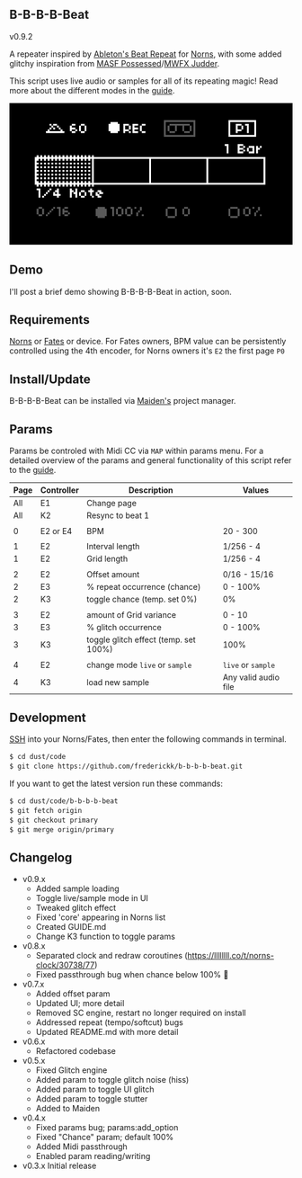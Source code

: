 B-B-B-B-Beat
---

v0.9.2

A repeater inspired by [Ableton's Beat Repeat](https://www.ableton.com/en/blog/guide-beat-repeat-quantize-courses/) for [Norns](https://monome.org/norns), with some added glitchy inspiration from [MASF Possessed](https://www.youtube.com/results?search_query=masf+possessed)/[MWFX Judder](https://www.youtube.com/results?search_query=mwfx+judder).

This script uses live audio or samples for all of its repeating magic! Read more about the different modes in the [guide](./GUIDE.md#modes).


![B-B-B-B-Beat UI](.assets/b-b-b-b-beat.gif)

## Demo

I'll post a brief demo showing B-B-B-B-Beat in action, soon.


## Requirements

[Norns](https://monome.org/norns) or [Fates](https://llllllll.co/t/fates-a-diy-norns-dac-board-for-raspberry-pi/22999) or device. For Fates owners, BPM value can be persistently controlled using the 4th encoder, for Norns owners it's `E2` the first page `P0`


## Install/Update

B-B-B-B-Beat can be installed via [Maiden's](https://norns.local/maiden) project manager.


## Params

Params be controled with Midi CC via `MAP` within params menu. For a detailed overview of the params and general functionality of this script refer to the [guide](./GUIDE.md).

| Page    | Controller                    | Description                               | Values                         |
| ------- | ----------------------------- | ----------------------------------------- | ------------------------------ |
| All     | E1                            | Change page                               |                                |
| All     | K2                            | Resync to beat 1                          |                                |
|         |                               |                                           |                                |
| 0       | E2 or E4                      | BPM                                       | 20 - 300                       |
|         |                               |                                           |                                |
| 1       | E2                            | Interval length                           | 1/256 - 4                      |
| 1       | E2                            | Grid length                               | 1/256 - 4                      |
|         |                               |                                           |                                |
| 2       | E2                            | Offset amount                             | 0/16 - 15/16                   |
| 2       | E3                            | % repeat occurrence (chance)              | 0 - 100%                       |
| 2       | K3                            | toggle chance (temp. set 0%)              | 0%                             |
|         |                               |                                           |                                |
| 3       | E2                            | amount of Grid variance                   | 0 - 10                         |
| 3       | E3                            | % glitch occurrence                       | 0 - 100%                       |
| 3       | K3                            | toggle glitch effect (temp. set 100%)     | 100%                           |
|         |                               |                                           |                                |
| 4       | E2                            | change mode `live` or `sample`            | `live` or `sample`             |
| 4       | K3                            | load new sample                           | Any valid audio file           |


## Development

[SSH](https://monome.org/docs/norns/maiden/#ssh) into your Norns/Fates, then enter the following commands in terminal.

```bash
$ cd dust/code
$ git clone https://github.com/frederickk/b-b-b-b-beat.git
```

If you want to get the latest version run these commands:

```bash
$ cd dust/code/b-b-b-b-beat
$ git fetch origin
$ git checkout primary
$ git merge origin/primary
```


## Changelog
- v0.9.x
    - Added sample loading
    - Toggle live/sample mode in UI
    - Tweaked glitch effect
    - Fixed 'core' appearing in Norns list
    - Created GUIDE.md
    - Change K3 function to toggle params
- v0.8.x
    - Separated clock and redraw coroutines (https://llllllll.co/t/norns-clock/30738/77) 
    - Fixed passthrough bug when chance below 100% 🤞
- v0.7.x
    - Added offset param
    - Updated UI; more detail
    - Removed SC engine, restart no longer required on install
    - Addressed repeat (tempo/softcut) bugs
    - Updated README.md with more detail
- v0.6.x
    - Refactored codebase 
- v0.5.x
    - Fixed Glitch engine
    - Added param to toggle glitch noise (hiss)
    - Added param to toggle UI glitch
    - Added param to toggle stutter
    - Added to Maiden
- v0.4.x
    - Fixed params bug; params:add_option
    - Fixed "Chance" param; default 100%
    - Added Midi passthrough
    - Enabled param reading/writing
- v0.3.x Initial release
